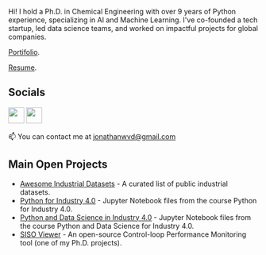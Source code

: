 Hi! I hold a Ph.D. in Chemical Engineering with over 9 years of Python experience, specializing in AI and Machine Learning. I've co-founded a tech startup, led data science teams, and worked on impactful projects for global companies.

[Portifolio](https://jonathanwvd.github.io).

[Resume](https://jonathanwvd.github.io/resume/).

## Socials
<p align="left"> 
  <a href="https://www.github.com/jonathanwvd" target="_blank" rel="noreferrer"><img src="https://raw.githubusercontent.com/danielcranney/readme-generator/main/public/icons/socials/github.svg" width="32" height="32" /></a> 
  <a href="https://www.linkedin.com/in/jwvd/" target="_blank" rel="noreferrer"><img src="https://raw.githubusercontent.com/danielcranney/readme-generator/main/public/icons/socials/linkedin.svg" width="32" height="32" /></a> 
</p>

📫 You can contact me at [jonathanwvd@gmail.com](mailto:jonathanwvd@gmail.com)

## Main Open Projects
* [Awesome Industrial Datasets](https://github.com/jonathanwvd/awesome-industrial-datasets) - A curated list of public industrial datasets.
* [Python for Industry 4.0](https://github.com/jonathanwvd/python-for-industry40) - Jupyter Notebook files from the course Python for Industry 4.0.
* [Python and Data Science in Industry 4.0](https://github.com/jonathanwvd/python-and-data-science-in-industry40) - Jupyter Notebook files from the course Python and Data Science for Industry 4.0.
* [SISO Viewer](https://github.com/jonathanwvd/sisoviewer) - An open-source Control-loop Performance Monitoring tool (one of my Ph.D. projects).
